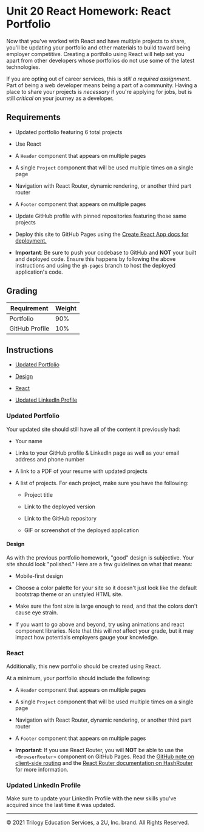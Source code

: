 # Unit 20 React Homework: React Portfolio

Now that you've worked with React and have multiple projects to share, you'll be updating your portfolio and other materials to build toward being employer competitive. Creating a portfolio using React will help set you apart from other developers whose portfolios do not use some of the latest technologies.

If you are opting out of career services, this is *still a required assignment*. Part of being a web developer means being a part of a community. Having a place to share your projects is *necessary* if you're applying for jobs, but is still *critical* on your journey as a developer.

## Requirements

* Updated portfolio featuring 6 total projects

* Use React

* A `Header` component that appears on multiple pages

* A single `Project` component that will be used multiple times on a single page 

* Navigation with React Router, dynamic rendering, or another third part router

* A `Footer` component that appears on multiple pages

* Update GitHub profile with pinned repositories featuring those same projects

* Deploy this site to GitHub Pages using the [Create React App docs for deployment.](https://create-react-app.dev/docs/deployment/#github-pages)

* **Important**: Be sure to push your codebase to GitHub and **NOT** your built and deployed code. Ensure this happens by following the above instructions and using the `gh-pages` branch to host the deployed application's code.

## Grading

| Requirement    | Weight |
| -------------- | ------ |
| Portfolio      | 90%    |
| GitHub Profile | 10%    |


## Instructions

* [Updated Portfolio](#updated-portfolio)

* [Design](#design)

* [React](#react)

* [Updated LinkedIn Profile](#updated-linkedin-profile)

### Updated Portfolio

Your updated site should still have all of the content it previously had:

* Your name

* Links to your GitHub profile & LinkedIn page as well as your email address and phone number

* A link to a PDF of your resume with updated projects

* A list of projects. For each project, make sure you have the following:

  * Project title

  * Link to the deployed version

  * Link to the GitHub repository

  * GIF or screenshot of the deployed application


#### Design

As with the previous portfolio homework, "good" design is subjective. Your site should look
"polished." Here are a few guidelines on what that means:

* Mobile-first design

* Choose a color palette for your site so it doesn't just look like the default bootstrap theme or an unstyled HTML site.

* Make sure the font size is large enough to read, and that the colors don't cause eye strain.

* If you want to go above and beyond, try using animations and react component libraries. Note 
that this will _not_ affect your grade, but it may impact how potentials employers gauge your knowledge.

### React

Additionally, this new portfolio should be created using React.

At a minimum, your portfolio should include the following:

* A `Header` component that appears on multiple pages

* A single `Project` component that will be used multiple times on a single page 

* Navigation with React Router, dynamic rendering, or another third part router

* A `Footer` component that appears on multiple pages

* **Important**: If you use React Router, you will **NOT** be able to use the `<BrowserRouter>` component on GitHub Pages. Read the [GitHub note on client-side routing](https://create-react-app.dev/docs/deployment/#notes-on-client-side-routing) and the [React Router documentation on HashRouter](https://reactrouter.com/web/api/HashRouter) for more information.


### Updated LinkedIn Profile 

Make sure to update your LinkedIn Profile with the new skills you've acquired since the last time it was updated.

- - -
© 2021 Trilogy Education Services, a 2U, Inc. brand. All Rights Reserved.
